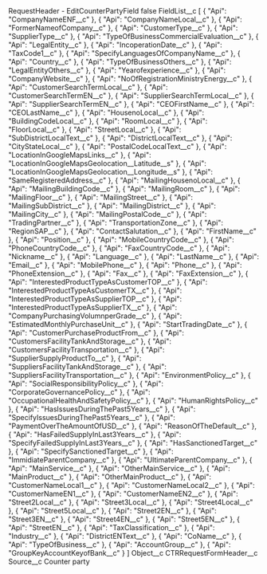 <?xml version="1.0" encoding="UTF-8"?>
<CustomMetadata xmlns="http://soap.sforce.com/2006/04/metadata" xmlns:xsi="http://www.w3.org/2001/XMLSchema-instance" xmlns:xsd="http://www.w3.org/2001/XMLSchema">
    <label>RequestHeader - EditCounterPartyField</label>
    <protected>false</protected>
    <values>
        <field>FieldList__c</field>
        <value xsi:type="xsd:string">[
{
&quot;Api&quot;: &quot;CompanyNameENF__c&quot;
},
{
&quot;Api&quot;: &quot;CompanyNameLocal__c&quot;
},
    {
        &quot;Api&quot;: &quot;FormerNameofCompany__c&quot;
    },
    {
        &quot;Api&quot;: &quot;CustomerType__c&quot;
    },
    {
        &quot;Api&quot;: &quot;SupplierType__c&quot;
    },
    {
        &quot;Api&quot;: &quot;TypeOfBusinessCommercialEvaluation__c&quot;
    },
    {
        &quot;Api&quot;: &quot;LegalEntity__c&quot;
    },
    {
        &quot;Api&quot;: &quot;IncoperationDate__c&quot;
    },
    {
        &quot;Api&quot;: &quot;TaxCode1__c&quot;
    },
    {
        &quot;Api&quot;: &quot;SpecifyLanguagesOfCompanyName__c&quot;
    },
    {
        &quot;Api&quot;: &quot;Country__c&quot;
    },
    {
        &quot;Api&quot;: &quot;TypeOfBusinessOthers__c&quot;
    },
    {
        &quot;Api&quot;: &quot;LegalEntityOthers__c&quot;
    },
    {
        &quot;Api&quot;: &quot;Yearofexperience__c&quot;
    },
    {
        &quot;Api&quot;: &quot;CompanyWebsite__c&quot;
    },
    {
        &quot;Api&quot;: &quot;NoOfRegistrationMinistryEnergy__c&quot;
    },
    {
        &quot;Api&quot;: &quot;CustomerSearchTermLocal__c&quot;
    },
    {
        &quot;Api&quot;: &quot;CustomerSearchTermEN__c&quot;
    },
    {
        &quot;Api&quot;: &quot;SupplierSearchTermLocal__c&quot;
    },
    {
        &quot;Api&quot;: &quot;SupplierSearchTermEN__c&quot;
    },
    {
        &quot;Api&quot;: &quot;CEOFirstName__c&quot;
    },
    {
        &quot;Api&quot;: &quot;CEOLastName__c&quot;
    },
    {
        &quot;Api&quot;: &quot;HousenoLocal__c&quot;
    },
    {
        &quot;Api&quot;: &quot;BuildingCodeLocal__c&quot;
    },
    {
        &quot;Api&quot;: &quot;RoomLocal__c&quot;
    },
    {
        &quot;Api&quot;: &quot;FloorLocal__c&quot;
    },
    {
        &quot;Api&quot;: &quot;StreetLocal__c&quot;
    },
    {
        &quot;Api&quot;: &quot;SubDistrictLocalText__c&quot;
    },
    {
        &quot;Api&quot;: &quot;DistrictLocalText__c&quot;
    },
    {
        &quot;Api&quot;: &quot;CityStateLocal__c&quot;
    },
    {
        &quot;Api&quot;: &quot;PostalCodeLocalText__c&quot;
    },
    {
        &quot;Api&quot;: &quot;LocationInGoogleMapsLinks__c&quot;
    },
    {
        &quot;Api&quot;: &quot;LocationInGoogleMapsGeolocation__Latitude__s&quot;
    },
    {
        &quot;Api&quot;: &quot;LocationInGoogleMapsGeolocation__Longitude__s&quot;
    },
    {
        &quot;Api&quot;: &quot;SameRegisteredAddress__c&quot;
    },
    {
        &quot;Api&quot;: &quot;MailingHousenoLocal__c&quot;
    },
    {
        &quot;Api&quot;: &quot;MailingBuildingCode__c&quot;
    },
    {
        &quot;Api&quot;: &quot;MailingRoom__c&quot;
    },
    {
        &quot;Api&quot;: &quot;MailingFloor__c&quot;
    },
    {
        &quot;Api&quot;: &quot;MailingStreet__c&quot;
    },
    {
        &quot;Api&quot;: &quot;MailingSubDistrict__c&quot;
    },
    {
        &quot;Api&quot;: &quot;MailingDistrict__c&quot;
    },
    {
        &quot;Api&quot;: &quot;MailingCity__c&quot;
    },
    {
        &quot;Api&quot;: &quot;MailingPostalCode__c&quot;
    },
    {
        &quot;Api&quot;: &quot;TradingPartner__c&quot;
    },
    {
        &quot;Api&quot;: &quot;TransportationZone__c&quot;
    },
    {
        &quot;Api&quot;: &quot;RegionSAP__c&quot;
    },
    {
        &quot;Api&quot;: &quot;ContactSalutation__c&quot;
    },
    {
        &quot;Api&quot;: &quot;FirstName__c&quot;
    },
    {
        &quot;Api&quot;: &quot;Position__c&quot;
    },
    {
        &quot;Api&quot;: &quot;MobileCountryCode__c&quot;
    },
    {
        &quot;Api&quot;: &quot;PhoneCountryCode__c&quot;
    },
    {
        &quot;Api&quot;: &quot;FaxCountryCode__c&quot;
    },
    {
        &quot;Api&quot;: &quot;Nickname__c&quot;
    },
    {
        &quot;Api&quot;: &quot;Language__c&quot;
    },
    {
        &quot;Api&quot;: &quot;LastName__c&quot;
    },
    {
        &quot;Api&quot;: &quot;Email__c&quot;
    },
    {
        &quot;Api&quot;: &quot;MobilePhone__c&quot;
    },
    {
        &quot;Api&quot;: &quot;Phone__c&quot;
    },
    {
        &quot;Api&quot;: &quot;PhoneExtension__c&quot;
    },
    {
        &quot;Api&quot;: &quot;Fax__c&quot;
    },
    {
        &quot;Api&quot;: &quot;FaxExtension__c&quot;
    },
    {
        &quot;Api&quot;: &quot;InterestedProductTypeAsCustomerTOP__c&quot;
    },
    {
        &quot;Api&quot;: &quot;InterestedProductTypeAsCustomerTX__c&quot;
    },
    {
        &quot;Api&quot;: &quot;InterestedProductTypeAsSupplierTOP__c&quot;
    },
    {
        &quot;Api&quot;: &quot;InterestedProductTypeAsSupplierTX__c&quot;
    },
    {
        &quot;Api&quot;: &quot;CompanyPurchasingVolumnperGrade__c&quot;
    },
    {
        &quot;Api&quot;: &quot;EstimatedMonthlyPurchaseUnit__c&quot;
    },
    {
        &quot;Api&quot;: &quot;StartTradingDate__c&quot;
    },
    {
        &quot;Api&quot;: &quot;CustomerPurchaseProductFrom__c&quot;
    },
    {
        &quot;Api&quot;: &quot;CustomersFacilityTankAndStorage__c&quot;
    },
    {
        &quot;Api&quot;: &quot;CustomersFacilityTransportation__c&quot;
    },
    {
        &quot;Api&quot;: &quot;SupplierSupplyProductTo__c&quot;
    },
    {
        &quot;Api&quot;: &quot;SuppliersFacilityTankAndStorage__c&quot;
    },
    {
        &quot;Api&quot;: &quot;SuppliersFacilityTransportation__c&quot;
    },
    {
        &quot;Api&quot;: &quot;EnvironmentPolicy__c&quot;
    },
    {
        &quot;Api&quot;: &quot;SocialResponsibilityPolicy__c&quot;
    },
    {
        &quot;Api&quot;: &quot;CorporateGovernancePolicy__c&quot;
    },
    {
        &quot;Api&quot;: &quot;OccupationalHealthAndSafetyPolicy__c&quot;
    },
    {
        &quot;Api&quot;: &quot;HumanRightsPolicy__c&quot;
    },
    {
        &quot;Api&quot;: &quot;HasIssuesDuringThePast5Years__c&quot;
    },
    {
        &quot;Api&quot;: &quot;SpecifyIssuesDuringThePast5Years__c&quot;
    },
    {
        &quot;Api&quot;: &quot;PaymentOverTheAmountOfUSD__c&quot;
    },
    {
        &quot;Api&quot;: &quot;ReasonOfTheDefault__c&quot;
    },
    {
        &quot;Api&quot;: &quot;HasFailedSupplyInLast3Years__c&quot;
    },
    {
        &quot;Api&quot;: &quot;SpecifyFailedSupplyInLast3Years__c&quot;
    },
    {
        &quot;Api&quot;: &quot;HasSanctionedTarget__c&quot;
    },
    {
        &quot;Api&quot;: &quot;SpecifySanctionedTarget__c&quot;
    },
    {
        &quot;Api&quot;: &quot;ImmidiateParentCompany__c&quot;
    },
{
        &quot;Api&quot;: &quot;UltimateParentCompany__c&quot;
    },
    {
        &quot;Api&quot;: &quot;MainService__c&quot;
    },
    {
        &quot;Api&quot;: &quot;OtherMainService__c&quot;
    },
    {
        &quot;Api&quot;: &quot;MainProduct__c&quot;
    },
    {
        &quot;Api&quot;: &quot;OtherMainProduct__c&quot;
    },
    {
        &quot;Api&quot;: &quot;CustomerNameLocal1__c&quot;
    },
    {
        &quot;Api&quot;: &quot;CustomerNameLocal2__c&quot;
    },
    {
        &quot;Api&quot;: &quot;CustomerNameEN1__c&quot;
    },
    {
        &quot;Api&quot;: &quot;CustomerNameEN2__c&quot;
    },
    {
        &quot;Api&quot;: &quot;Street2Local__c&quot;
    },
    {
        &quot;Api&quot;: &quot;Street3Local__c&quot;
    },
    {
        &quot;Api&quot;: &quot;Street4Local__c&quot;
    },
    {
        &quot;Api&quot;: &quot;Street5Local__c&quot;
    },
    {
        &quot;Api&quot;: &quot;Street2EN__c&quot;
    },
    {
        &quot;Api&quot;: &quot;Street3EN__c&quot;
    },
    {
        &quot;Api&quot;: &quot;Street4EN__c&quot;
    },
    {
        &quot;Api&quot;: &quot;Street5EN__c&quot;
    },
    {
        &quot;Api&quot;: &quot;StreetEN__c&quot;
    },
    {
        &quot;Api&quot;: &quot;TaxClassification__c&quot;
    },
    {
        &quot;Api&quot;: &quot;Industry__c&quot;
    },
    {
        &quot;Api&quot;: &quot;DistrictENText__c&quot;
    },
    {
        &quot;Api&quot;: &quot;CoName__c&quot;
    },
    {
        &quot;Api&quot;: &quot;TypeOfBusiness__c&quot;
    },
    {
        &quot;Api&quot;: &quot;AccountGroup__c&quot;
    },
    {
        &quot;Api&quot;: &quot;GroupKeyAccountKeyofBank__c&quot;
    }
]</value>
    </values>
    <values>
        <field>Object__c</field>
        <value xsi:type="xsd:string">CTRRequestFormHeader__c</value>
    </values>
    <values>
        <field>Source__c</field>
        <value xsi:type="xsd:string">Counter party</value>
    </values>
</CustomMetadata>
